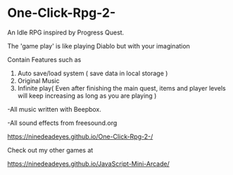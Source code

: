 # One-Click-Rpg-2-

An Idle RPG inspired by Progress Quest. 

 The 'game play' is like playing Diablo but with your imagination  

Contain Features such as 

1) Auto save/load system ( save data in local storage ) 
2) Original Music 
3) Infinite play( Even after finishing the main quest, items and player levels will keep increasing as long as you are playing ) 

-All music written with Beepbox.

-All sound effects from freesound.org

https://ninedeadeyes.github.io/One-Click-Rpg-2-/

Check out my other games at 

https://ninedeadeyes.github.io/JavaScript-Mini-Arcade/

